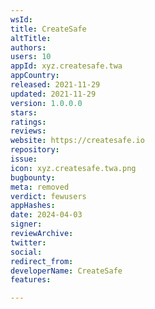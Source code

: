 ```yaml
---
wsId: 
title: CreateSafe
altTitle: 
authors: 
users: 10
appId: xyz.createsafe.twa
appCountry: 
released: 2021-11-29
updated: 2021-11-29
version: 1.0.0.0
stars: 
ratings: 
reviews: 
website: https://createsafe.io
repository: 
issue: 
icon: xyz.createsafe.twa.png
bugbounty: 
meta: removed
verdict: fewusers
appHashes: 
date: 2024-04-03
signer: 
reviewArchive: 
twitter: 
social: 
redirect_from: 
developerName: CreateSafe
features: 

---
```


